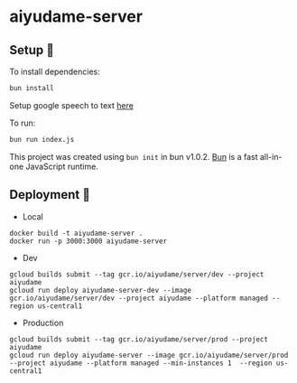 # aiyudame-server

## Setup 🔧

To install dependencies:

```bash
bun install
```

Setup google speech to text [here](https://cloud.google.com/speech-to-text/v2/docs/transcribe-client-libraries#before_you_begin)

To run:

```bash
bun run index.js
```

This project was created using `bun init` in bun v1.0.2. [Bun](https://bun.sh) is a fast all-in-one JavaScript runtime.

## Deployment 🚀

- Local

```shell
docker build -t aiyudame-server .
docker run -p 3000:3000 aiyudame-server
```

- Dev

```shell
gcloud builds submit --tag gcr.io/aiyudame/server/dev --project aiyudame
gcloud run deploy aiyudame-server-dev --image gcr.io/aiyudame/server/dev --project aiyudame --platform managed --region us-central1
```

- Production

```shell
gcloud builds submit --tag gcr.io/aiyudame/server/prod --project aiyudame
gcloud run deploy aiyudame-server --image gcr.io/aiyudame/server/prod --project aiyudame --platform managed --min-instances 1  --region us-central1
```
